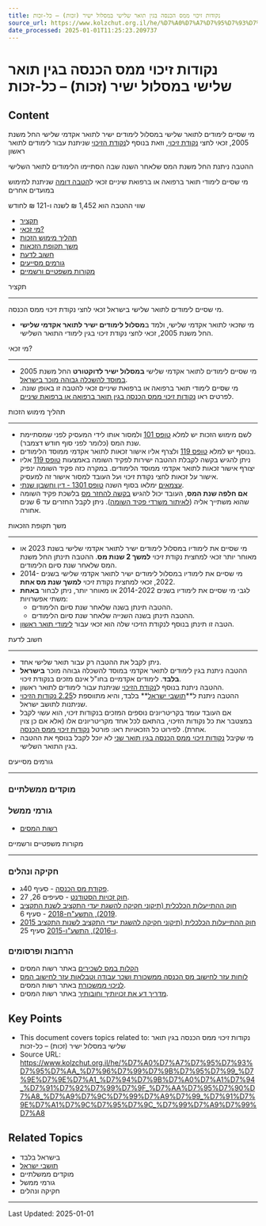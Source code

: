 ```yaml
---
title: נקודות זיכוי ממס הכנסה בגין תואר שלישי במסלול ישיר (זכות) – כל-זכות
source_url: https://www.kolzchut.org.il/he/%D7%A0%D7%A7%D7%95%D7%93%D7%95%D7%AA_%D7%96%D7%99%D7%9B%D7%95%D7%99_%D7%9E%D7%9E%D7%A1_%D7%94%D7%9B%D7%A0%D7%A1%D7%94_%D7%91%D7%92%D7%99%D7%9F_%D7%AA%D7%95%D7%90%D7%A8_%D7%A9%D7%9C%D7%99%D7%A9%D7%99_%D7%91%D7%9E%D7%A1%D7%9C%D7%95%D7%9C_%D7%99%D7%A9%D7%99%D7%A8
date_processed: 2025-01-01T11:25:23.209737
---
```

# נקודות זיכוי ממס הכנסה בגין תואר שלישי במסלול ישיר (זכות) – כל-זכות

## Content
מי שסיים לימודים לתואר שלישי במסלול לימודים ישיר לתואר אקדמי שלישי החל משנת 2005, זכאי לחצי [נקודת זיכוי](/he/%D7%A0%D7%A7%D7%95%D7%93%D7%AA_%D7%96%D7%99%D7%9B%D7%95%D7%99 "נקודת זיכוי"), וזאת בנוסף ל[נקודת הזיכוי](/he/%D7%A0%D7%A7%D7%95%D7%93%D7%95%D7%AA_%D7%96%D7%99%D7%9B%D7%95%D7%99_%D7%9E%D7%9E%D7%A1_%D7%94%D7%9B%D7%A0%D7%A1%D7%94_%D7%91%D7%92%D7%99%D7%9F_%D7%AA%D7%95%D7%90%D7%A8_%D7%A8%D7%90%D7%A9%D7%95%D7%9F "נקודות זיכוי ממס הכנסה בגין תואר ראשון") שניתנת עבור לימודים לתואר ראשון

ההטבה ניתנת החל משנת המס שלאחר השנה שבה הסתיימו הלימודים לתואר השלישי

מי שסיים לימודי תואר ברפואה או ברפואת שיניים זכאי ל[הטבה דומה](/he/%D7%A0%D7%A7%D7%95%D7%93%D7%95%D7%AA_%D7%96%D7%99%D7%9B%D7%95%D7%99_%D7%9E%D7%9E%D7%A1_%D7%94%D7%9B%D7%A0%D7%A1%D7%94_%D7%91%D7%92%D7%99%D7%9F_%D7%AA%D7%95%D7%90%D7%A8_%D7%91%D7%A8%D7%A4%D7%95%D7%90%D7%94_%D7%90%D7%95_%D7%91%D7%A8%D7%A4%D7%95%D7%90%D7%AA_%D7%A9%D7%99%D7%A0%D7%99%D7%99%D7%9D "נקודות זיכוי ממס הכנסה בגין תואר ברפואה או ברפואת שיניים") שניתנת למימוש במועדים אחרים

שווי ההטבה הוא 1,452 ₪ לשנה ו-121 ₪ לחודש

*   [תקציר](#.D7.AA.D7.A7.D7.A6.D7.99.D7.A8)
*   [מי זכאי?](#.D7.9E.D7.99_.D7.96.D7.9B.D7.90.D7.99.3F)
*   [תהליך מימוש הזכות](#.D7.AA.D7.94.D7.9C.D7.99.D7.9A_.D7.9E.D7.99.D7.9E.D7.95.D7.A9_.D7.94.D7.96.D7.9B.D7.95.D7.AA)
*   [משך תקופת הזכאות](#.D7.9E.D7.A9.D7.9A_.D7.AA.D7.A7.D7.95.D7.A4.D7.AA_.D7.94.D7.96.D7.9B.D7.90.D7.95.D7.AA)
*   [חשוב לדעת](#.D7.97.D7.A9.D7.95.D7.91_.D7.9C.D7.93.D7.A2.D7.AA)
*   [גורמים מסייעים](#.D7.92.D7.95.D7.A8.D7.9E.D7.99.D7.9D_.D7.9E.D7.A1.D7.99.D7.99.D7.A2.D7.99.D7.9D)
*   [מקורות משפטיים ורשמיים](#.D7.9E.D7.A7.D7.95.D7.A8.D7.95.D7.AA_.D7.9E.D7.A9.D7.A4.D7.98.D7.99.D7.99.D7.9D_.D7.95.D7.A8.D7.A9.D7.9E.D7.99.D7.99.D7.9D)

תקציר
- ----

מי שסיים לימודים לתואר שלישי בישראל זכאי לחצי נקודת זיכוי ממס הכנסה.

*   מי שזכאי לתואר אקדמי שלישי, ולמד ב**מסלול לימודים ישיר לתואר אקדמי שלישי** החל משנת 2005, זכאי לחצי נקודת זיכוי בגין לימודי התואר השלישי.

מי זכאי?
- -------

*   מי שסיים לימודים לתואר אקדמי שלישי **במסלול ישיר לדוקטורט** החל משנת 2005 [במוסד להשכלה גבוהה מוכר בישראל](/he/%D7%9E%D7%95%D7%A1%D7%93%D7%95%D7%AA_%D7%9E%D7%95%D7%9B%D7%A8%D7%99%D7%9D_%D7%9C%D7%94%D7%A9%D7%9B%D7%9C%D7%94_%D7%92%D7%91%D7%95%D7%94%D7%94 "מוסדות מוכרים להשכלה גבוהה").
*   מי שסיים לימודי תואר ברפואה או ברפואת שיניים זכאי להטבה זו באופן שונה. לפרטים ראו [נקודות זיכוי ממס הכנסה בגין תואר ברפואה או ברפואת שיניים](/he/%D7%A0%D7%A7%D7%95%D7%93%D7%95%D7%AA_%D7%96%D7%99%D7%9B%D7%95%D7%99_%D7%9E%D7%9E%D7%A1_%D7%94%D7%9B%D7%A0%D7%A1%D7%94_%D7%91%D7%92%D7%99%D7%9F_%D7%AA%D7%95%D7%90%D7%A8_%D7%91%D7%A8%D7%A4%D7%95%D7%90%D7%94_%D7%90%D7%95_%D7%91%D7%A8%D7%A4%D7%95%D7%90%D7%AA_%D7%A9%D7%99%D7%A0%D7%99%D7%99%D7%9D "נקודות זיכוי ממס הכנסה בגין תואר ברפואה או ברפואת שיניים").

תהליך מימוש הזכות
- ----------------

*   לשם מימוש הזכות יש למלא [טופס 101](/he/%D7%98%D7%95%D7%A4%D7%A1_101 "טופס 101") ולמסור אותו לידי המעסיק לפני שמסתיימת שנת המס (כלומר לפני סוף חודש דצמבר).
*   בנוסף יש למלא [טופס 119](https://www.gov.il/BlobFolder/service/annual-tax-report-2019/he/Service_Pages_Income_tax_itc119_11.pdf) ולצרף אליו אישור זכאות לתואר אקדמי ממוסד הלימודים.
*   ניתן להגיש בקשה לקבלת ההטבה ישירות לפקיד השומה באמצעות [טופס 119](https://www.gov.il/BlobFolder/service/annual-tax-report-2019/he/Service_Pages_Income_tax_itc119_11.pdf) אליו יצורף אישור זכאות לתואר אקדמי ממוסד הלימודים. במקרה כזה פקיד השומה ינפיק אישור על זכאות לחצי נקודת זיכוי ועל העובד למסור אישור זה למעסיק.
*   [עצמאים](/he/%D7%A2%D7%95%D7%91%D7%93%D7%99%D7%9D_%D7%A2%D7%A6%D7%9E%D7%90%D7%99%D7%9D "עובדים עצמאים") ימלאו בסוף השנה [טופס 1301 - דין וחשבון שנתי](https://www.gov.il/BlobFolder/service/annual-tax-report-2019/he/Service_Pages_Income_tax_itc1301-2019.pdf).
*   **אם חלפה שנת המס**, העובד יכול להגיש [בקשה להחזר מס](/he/%D7%94%D7%97%D7%96%D7%A8_%D7%9E%D7%A1_%D7%94%D7%9B%D7%A0%D7%A1%D7%94 "החזר מס הכנסה") בלשכת פקיד השומה שהוא משתייך אליה ([לאיתור משרדי פקיד השומה](https://www.gov.il/apps/taxes/taxes/#/kabalat-kahal/he)). ניתן לקבל החזרים עד 6 שנים אחורה.

משך תקופת הזכאות
- ---------------

*   מי שסיים את לימודיו במסלול לימודים ישיר לתואר אקדמי שלישי בשנת 2023 או מאוחר יותר זכאי למחצית נקודת זיכוי **למשך 2 שנות מס**. ההטבה תינתן החל משנת המס שלאחר שנת סיום הלימודים.
*   מי שסיים את לימודיו במסלול לימודים ישיר לתואר אקדמי שלישי בשנים 2014-2022, זכאי למחצית נקודת זיכוי **למשך שנת מס אחת**.
*   לגבי מי שסיים את לימודיו בשנים 2014-2022 או מאוחר יותר, ניתן לבחור **באחת** משתי אפשרויות:
    *   ההטבה תינתן בשנה שלאחר שנת סיום הלימודים.
    *   ההטבה תינתן בשנה השנייה שלאחר שנת סיום הלימודים.
*   הטבה זו תינתן בנוסף לנקודת הזיכוי שלה הוא זכאי עבור [לימודי תואר ראשון](/he/%D7%A0%D7%A7%D7%95%D7%93%D7%95%D7%AA_%D7%96%D7%99%D7%9B%D7%95%D7%99_%D7%9E%D7%9E%D7%A1_%D7%94%D7%9B%D7%A0%D7%A1%D7%94_%D7%91%D7%92%D7%99%D7%9F_%D7%AA%D7%95%D7%90%D7%A8_%D7%A8%D7%90%D7%A9%D7%95%D7%9F "נקודות זיכוי ממס הכנסה בגין תואר ראשון").

חשוב לדעת
- --------

*   ניתן לקבל את ההטבה רק עבור תואר שלישי אחד.
*   ההטבה ניתנת בגין לימודים לתואר אקדמי במוסד להשכלה גבוהה מוכר **בישראל בלבד**. לימודים אקדמיים בחו"ל אינם מזכים בנקודת זיכוי.
*   ההטבה ניתנת בנוסף ל[נקודת הזיכוי](/he/%D7%A0%D7%A7%D7%95%D7%93%D7%95%D7%AA_%D7%96%D7%99%D7%9B%D7%95%D7%99_%D7%9E%D7%9E%D7%A1_%D7%94%D7%9B%D7%A0%D7%A1%D7%94_%D7%91%D7%92%D7%99%D7%9F_%D7%AA%D7%95%D7%90%D7%A8_%D7%A8%D7%90%D7%A9%D7%95%D7%9F "נקודות זיכוי ממס הכנסה בגין תואר ראשון") שניתנת עבור לימודים לתואר ראשון.
*   ההטבה ניתנת ל**[תושבי ישראל](/he/%D7%AA%D7%95%D7%A9%D7%91_%D7%99%D7%A9%D7%A8%D7%90%D7%9C "תושב ישראל")** בלבד, והיא מתווספת ל[2.25 נקודות הזיכוי](/he/%D7%A0%D7%A7%D7%95%D7%93%D7%95%D7%AA_%D7%96%D7%99%D7%9B%D7%95%D7%99_%D7%9E%D7%9E%D7%A1_%D7%94%D7%9B%D7%A0%D7%A1%D7%94_%D7%9C%D7%AA%D7%95%D7%A9%D7%91_%D7%99%D7%A9%D7%A8%D7%90%D7%9C "נקודות זיכוי ממס הכנסה לתושב ישראל") שניתנות לתושב ישראל.
*   אם העובד עומד בקריטריונים נוספים המזכים בנקודות זיכוי, הוא עשוי לקבל במצטבר את כל נקודות הזיכוי, בהתאם לכל אחד מקריטריונים אלו (אלא אם כן צוין אחרת). לפירוט כל הזכאויות ראו: פורטל [נקודות זיכוי ממס הכנסה](/he/%D7%A0%D7%A7%D7%95%D7%93%D7%95%D7%AA_%D7%96%D7%99%D7%9B%D7%95%D7%99_%D7%9E%D7%9E%D7%A1_%D7%94%D7%9B%D7%A0%D7%A1%D7%94 "נקודות זיכוי ממס הכנסה").
*   מי שקיבל [נקודות זיכוי ממס הכנסה בגין תואר שני](/he/%D7%A0%D7%A7%D7%95%D7%93%D7%95%D7%AA_%D7%96%D7%99%D7%9B%D7%95%D7%99_%D7%9E%D7%9E%D7%A1_%D7%94%D7%9B%D7%A0%D7%A1%D7%94_%D7%91%D7%92%D7%99%D7%9F_%D7%AA%D7%95%D7%90%D7%A8_%D7%A9%D7%A0%D7%99 "נקודות זיכוי ממס הכנסה בגין תואר שני") לא יוכל לקבל בנוסף את ההטבה בגין התואר השלישי.

גורמים מסייעים
- -------------

### מוקדים ממשלתיים

### גורמי ממשל

*   [רשות המסים](/he/%D7%A8%D7%A9%D7%95%D7%AA_%D7%94%D7%9E%D7%A1%D7%99%D7%9D "רשות המסים")

מקורות משפטיים ורשמיים
- ---------------------

### חקיקה ונהלים

*   [פקודת מס הכנסה](/he/%D7%A4%D7%A7%D7%95%D7%93%D7%AA_%D7%9E%D7%A1_%D7%94%D7%9B%D7%A0%D7%A1%D7%94 "פקודת מס הכנסה") - סעיף 40ג.
*   [חוק זכויות הסטודנט](/he/%D7%97%D7%95%D7%A7_%D7%96%D7%9B%D7%95%D7%99%D7%95%D7%AA_%D7%94%D7%A1%D7%98%D7%95%D7%93%D7%A0%D7%98 "חוק זכויות הסטודנט") - סעיפים 26, 27.
*   [חוק ההתייעלות הכלכלית (תיקוני חקיקה להשגת יעדי התקציב לשנת התקציב 2019), התשע"ח-2018](https://www.nevo.co.il/law_word/law14/law-2713.pdf) - סעיף 6.
*   [חוק ההתייעלות הכלכלית (תיקוני חקיקה להשגת יעדי התקציב לשנות התקציב 2015 ו-2016), התשע"ו-2015](http://fs.knesset.gov.il//20/law/20_lsr_316719.pdf) סעיף 25.

### הרחבות ופרסומים

*   [הקלות במס לשכירים](https://www.gov.il/he/departments/guides/income-tax-guide-for--tax-relief-and-tax-coordination) באתר רשות המסים
*   [לוחות עזר לחישוב מס הכנסה ממשכורת ושכר עבודה וטבלאות עזר לחישוב המס לניכוי ממשכורת](https://www.gov.il/he/departments/general/income-tax-monthly-deductions-booklet) באתר רשות המסים.
*   [מדריך דע את זכויותיך וחובותיך](https://www.gov.il/he/Departments/General/income-tax-guide-knowyourright) באתר רשות המסים.

## Key Points

- This document covers topics related to: נקודות זיכוי ממס הכנסה בגין תואר שלישי במסלול ישיר (זכות) – כל-זכות
- Source URL: https://www.kolzchut.org.il/he/%D7%A0%D7%A7%D7%95%D7%93%D7%95%D7%AA_%D7%96%D7%99%D7%9B%D7%95%D7%99_%D7%9E%D7%9E%D7%A1_%D7%94%D7%9B%D7%A0%D7%A1%D7%94_%D7%91%D7%92%D7%99%D7%9F_%D7%AA%D7%95%D7%90%D7%A8_%D7%A9%D7%9C%D7%99%D7%A9%D7%99_%D7%91%D7%9E%D7%A1%D7%9C%D7%95%D7%9C_%D7%99%D7%A9%D7%99%D7%A8

## Related Topics

- בישראל בלבד
- [תושבי ישראל](/he/%D7%AA%D7%95%D7%A9%D7%91_%D7%99%D7%A9%D7%A8%D7%90%D7%9C "תושב ישראל")
- מוקדים ממשלתיים
- גורמי ממשל
- חקיקה ונהלים

---

Last Updated: 2025-01-01
